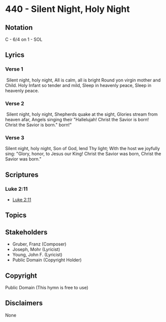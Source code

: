 # 440 - Silent Night, Holy Night

## Notation

C - 6/4 on 1 - SOL

## Lyrics

### Verse 1

 Silent night, holy night, All is calm, all is bright Round yon virgin mother and Child. Holy Infant so tender and mild, Sleep in heavenly peace, Sleep in heavenly peace.


### Verse 2

 Silent night, holy night, Shepherds quake at the sight, Glories stream from heaven afar, Angels singing their "Hallelujah! Christ the Savior is born! Christ the Savior is born." born!"

### Verse 3

Silent night, holy night, Son of God, lend Thy light; With the host we joyfully sing: "Glory, honor, to Jesus our King! Christ the Savior was born, Christ the Savior was born."


## Scriptures

### Luke 2:11

- [Luke 2:11](https://www.biblegateway.com/passage/?search=Luke%202%3A11)


## Topics


## Stakeholders

- Gruber, Franz (Composer)
- Joseph, Mohr (Lyricist)
- Young, John F. (Lyricist)
- Public Domain (Copyright Holder)

## Copyright

Public Domain
(This hymn is free to use)

## Disclaimers

None

